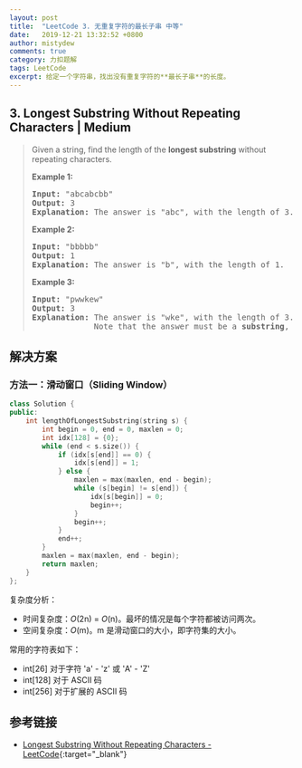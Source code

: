 ```yaml
---
layout: post
title:  "LeetCode 3. 无重复字符的最长子串 中等"
date:   2019-12-21 13:32:52 +0800
author: mistydew
comments: true
category: 力扣题解
tags: LeetCode
excerpt: 给定一个字符串，找出没有重复字符的**最长子串**的长度。
---
```

## 3. Longest Substring Without Repeating Characters | Medium

> Given a string, find the length of the **longest substring** without repeating characters.
> 
> **Example 1:**
> 
> <pre>
> <strong>Input:</strong> "abcabcbb"
> <strong>Output:</strong> 3
> <strong>Explanation:</strong> The answer is "abc", with the length of 3.
> </pre>
> 
> **Example 2:**
> 
> <pre>
> <strong>Input:</strong> "bbbbb"
> <strong>Output:</strong> 1
> <strong>Explanation:</strong> The answer is "b", with the length of 1.
> </pre>
> 
> **Example 3:**
> 
> <pre>
> <strong>Input:</strong> "pwwkew"
> <strong>Output:</strong> 3
> <strong>Explanation:</strong> The answer is "wke", with the length of 3.
>              Note that the answer must be a <strong>substring</strong>, "pwke" is a subsequence and not a substring.
> </pre>

## 解决方案

### 方法一：滑动窗口（Sliding Window）

```cpp
class Solution {
public:
    int lengthOfLongestSubstring(string s) {
        int begin = 0, end = 0, maxlen = 0;
        int idx[128] = {0};
        while (end < s.size()) {
            if (idx[s[end]] == 0) {
                idx[s[end]] = 1;
            } else {
                maxlen = max(maxlen, end - begin);
                while (s[begin] != s[end]) {
                    idx[s[begin]] = 0;
                    begin++;
                }
                begin++;
            }
            end++;
        }
        maxlen = max(maxlen, end - begin);
        return maxlen;
    }
};
```

复杂度分析：
* 时间复杂度：_O_(2n) = _O_(n)。最坏的情况是每个字符都被访问两次。
* 空间复杂度：_O_(m)。m 是滑动窗口的大小，即字符集的大小。

常用的字符表如下：
* int[26] 对于字符 'a' - 'z' 或 'A' - 'Z'
* int[128] 对于 ASCII 码
* int[256] 对于扩展的 ASCII 码

## 参考链接

* [Longest Substring Without Repeating Characters - LeetCode](https://leetcode.com/problems/longest-substring-without-repeating-characters/){:target="_blank"}
